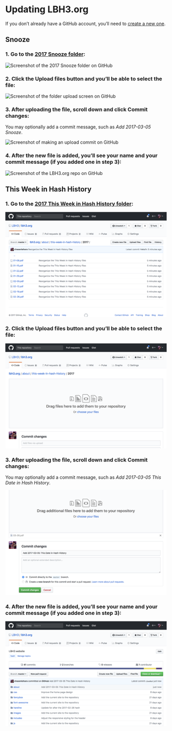 # Updating LBH3.org

If you don’t already have a GitHub account, you’ll need to [create a new one](https://help.github.com/articles/signing-up-for-a-new-github-account/).

## Snooze

### 1. Go to the [2017 Snooze folder](snooze/2017/):

![Screenshot of the 2017 Snooze folder on GitHub](CONTRIBUTING/snooze/1.png)

### 2. Click the **Upload files** button and you’ll be able to select the file:

![Screenshot of the folder upload screen on GitHub](CONTRIBUTING/snooze/2.png)

### 3. After uploading the file, scroll down and click **Commit changes**:

You may optionally add a commit message, such as _Add 2017-03-05 Snooze_.

![Screenshot of making an upload commit on GitHub](CONTRIBUTING/snooze/3.png)

### 4. After the new file is added, you’ll see your name and your commit message (if you added one in step 3):

![Screenshot of the LBH3.org repo on GitHub](CONTRIBUTING/snooze/4.png)

## This Week in Hash History

### 1. Go to the [2017 This Week in Hash History folder](about/this-week-in-hash-history/2017/):

![Screenshot of the 2017 This Week in Hash History folder on GitHub](CONTRIBUTING/this-week-in-hash-history/1.png)

### 2. Click the **Upload files** button and you’ll be able to select the file:

![Screenshot of the folder upload screen on GitHub](CONTRIBUTING/this-week-in-hash-history/2.png)

### 3. After uploading the file, scroll down and click **Commit changes**:

You may optionally add a commit message, such as _Add 2017-03-05 This Date in Hash History_.

![Screenshot of making an upload commit on GitHub](CONTRIBUTING/this-week-in-hash-history/3.png)

### 4. After the new file is added, you’ll see your name and your commit message (if you added one in step 3):

![Screenshot of the LBH3.org repo on GitHub](CONTRIBUTING/this-week-in-hash-history/4.png)
